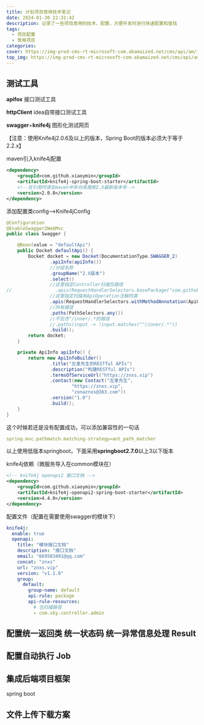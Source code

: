 ```yaml
---
title: 计划项目常用技术笔记
date: 2024-01-30 22:31:42
description: 记录了一些项目常用的技术，配置，方便开发时进行快速配置和查找
tags:
  - 项目配置
  - 常用项目
categories:
cover: https://img-prod-cms-rt-microsoft-com.akamaized.net/cms/api/am/imageFileData/RE4wwtz?ver=e92c
top_img: https://img-prod-cms-rt-microsoft-com.akamaized.net/cms/api/am/imageFileData/RE4wwtz?ver=e92c
---
```


## 测试工具

**apifox** 接口测试工具

**httpClient** idea自带接口测试工具

**swagger**+**knife4j** 图形化测试网页

【注意：使用Knife4j2.0.6及以上的版本，Spring Boot的版本必须大于等于2.2.x】

maven引入knife4j配置

```XML
<dependency>
    <groupId>com.github.xiaoymin</groupId>
    <artifactId>knife4j-spring-boot-starter</artifactId>
    <!--在引用时请在maven中央仓库搜索2.X最新版本号-->
    <version>2.0.8</version>
</dependency>
```

添加配置类config–>Knife4jConfig

```JAVA
@Configuration
@EnableSwagger2WebMvc
public class Swagger {

    @Bean(value = "defaultApi")
    public Docket defaultApi() {
        Docket docket = new Docket(DocumentationType.SWAGGER_2)
                .apiInfo(apiInfo())
                //分组名称
                .groupName("2.X版本")
                .select()
                //这里指定Controller扫描包路径
//                .apis(RequestHandlerSelectors.basePackage("com.github.xiaoymin.knife4j.controller"))
                //这里指定扫描有ApiOperation注解的类
                .apis(RequestHandlerSelectors.withMethodAnnotation(ApiOperation.class))
                //所有路径
                .paths(PathSelectors.any())
                //不包含^/inner/.*的路径
                //.paths(input -> !input.matches("^/inner/.*"))
                .build();
        return docket;
    }

    private ApiInfo apiInfo() {
        return new ApiInfoBuilder()
                .title("左拿先生的RESTful APIs")
                .description("构建RESTful APIs")
                .termsOfServiceUrl("https://znxs.vip")
                .contact(new Contact("左拿先生",
                        "https://znxs.vip",
                        "zonaznxs@163.com"))
                .version("1.0")
                .build();
    }
}
```

这个时候若还是没有配置成功，可以添加兼容性的一句话

```yaml
spring.mvc.pathmatch.matching-strategy=ant_path_matcher
```

以上使用低版本springboot，下面采用**springboot2.7.0**以上3以下版本

knife4j依赖（微服务导入在common模块在）

```xml
<!-- knife4j openapi2 接口文档 -->
<dependency>
	<groupId>com.github.xiaoymin</groupId>
    <artifactId>knife4j-openapi2-spring-boot-starter</artifactId>
    <version>4.4.0</version>
</dependency>
```

配置文件（配置在需要使用swagger的模块下）

```yaml
knife4j:
  enable: true
  openapi:
    title: "模块接口文档"
    description: "接口文档"
    email: "669583491@qq.com"
    concat: "znxs"
    url: "znxs.vip"
    version: "v1.1.0"
    group:
      default:
        group-name: default
        api-rule: package
        api-rule-resources:
          # 包扫描路径
          - com.sky.controller.admin
```





## 配置统一返回类 统一状态码 统一异常信息处理 Result

## 配置自动执行 Job

## 集成后端项目框架

spring boot

## 文件上传下载方案
